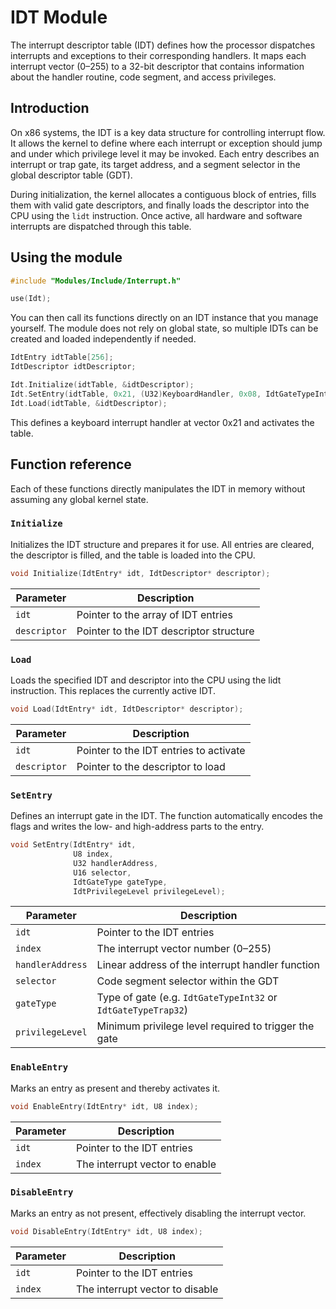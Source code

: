 # IDT Module
The interrupt descriptor table (IDT) defines how the processor dispatches interrupts and exceptions to their corresponding handlers. It maps each interrupt vector (0–255) to a 32-bit descriptor that contains information about the handler routine, code segment, and access privileges.

## Introduction
On x86 systems, the IDT is a key data structure for controlling interrupt flow. It allows the kernel to define where each interrupt or exception should jump and under which privilege level it may be invoked. Each entry describes an interrupt or trap gate, its target address, and a segment selector in the global descriptor table (GDT).

During initialization, the kernel allocates a contiguous block of entries, fills them with valid gate descriptors, and finally loads the descriptor into the CPU using the `lidt` instruction. Once active, all hardware and software interrupts are dispatched through this table. 

## Using the module

```c
#include "Modules/Include/Interrupt.h"

use(Idt);
```

You can then call its functions directly on an IDT instance that you manage yourself. The module does not rely on global state, so multiple IDTs can be created and loaded independently if needed.

```c
IdtEntry idtTable[256];
IdtDescriptor idtDescriptor;

Idt.Initialize(idtTable, &idtDescriptor);
Idt.SetEntry(idtTable, 0x21, (U32)KeyboardHandler, 0x08, IdtGateTypeInt32, IdtPrivilegeKernel);
Idt.Load(idtTable, &idtDescriptor);
```

This defines a keyboard interrupt handler at vector 0x21 and activates the table.



## Function reference
Each of these functions directly manipulates the IDT in memory without assuming any global kernel state.

### `Initialize`
Initializes the IDT structure and prepares it for use. All entries are cleared, the descriptor is filled, and the table is loaded into the CPU.

```c
void Initialize(IdtEntry* idt, IdtDescriptor* descriptor);
```

| Parameter    | Description                             |
| ------------ | --------------------------------------- |
| `idt`        | Pointer to the array of IDT entries     |
| `descriptor` | Pointer to the IDT descriptor structure |


### `Load`
Loads the specified IDT and descriptor into the CPU using the lidt instruction. This replaces the currently active IDT.

```c
void Load(IdtEntry* idt, IdtDescriptor* descriptor);
```

| Parameter    | Description                            |
| ------------ | -------------------------------------- |
| `idt`        | Pointer to the IDT entries to activate |
| `descriptor` | Pointer to the descriptor to load      |


### `SetEntry`
Defines an interrupt gate in the IDT. The function automatically encodes the flags and writes the low- and high-address parts to the entry.

```c
void SetEntry(IdtEntry* idt,
              U8 index,
              U32 handlerAddress,
              U16 selector,
              IdtGateType gateType,
              IdtPrivilegeLevel privilegeLevel);
```

| Parameter        | Description                                                   |
| ---------------- | ------------------------------------------------------------- |
| `idt`            | Pointer to the IDT entries                                    |
| `index`          | The interrupt vector number (0–255)                           |
| `handlerAddress` | Linear address of the interrupt handler function              |
| `selector`       | Code segment selector within the GDT                          |
| `gateType`       | Type of gate (e.g. `IdtGateTypeInt32` or `IdtGateTypeTrap32`) |
| `privilegeLevel` | Minimum privilege level required to trigger the gate          |


### `EnableEntry`
Marks an entry as present and thereby activates it.

```c
void EnableEntry(IdtEntry* idt, U8 index);
```

| Parameter | Description                    |
| --------- | ------------------------------ |
| `idt`     | Pointer to the IDT entries     |
| `index`   | The interrupt vector to enable |


### `DisableEntry`
Marks an entry as not present, effectively disabling the interrupt vector.

```c
void DisableEntry(IdtEntry* idt, U8 index);
```

| Parameter | Description                     |
| --------- | ------------------------------- |
| `idt`     | Pointer to the IDT entries      |
| `index`   | The interrupt vector to disable |


